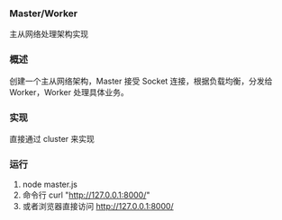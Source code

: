 ### Master/Worker
主从网络处理架构实现

### 概述
创建一个主从网络架构，Master 接受 Socket 连接，根据负载均衡，分发给 Worker，Worker 处理具体业务。


### 实现
直接通过 cluster 来实现

### 运行
1. node master.js
2. 命令行 curl "http://127.0.0.1:8000/"
3. 或者浏览器直接访问 http://127.0.0.1:8000/